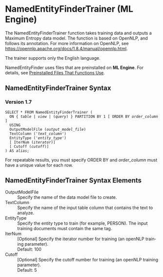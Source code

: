 <html><head></head><body><div class="nested0" aria-labelledby="ariaid-title1" topicindex="1" topicid="woh1507217729138" id="woh1507217729138"><h1 class="title topictitle1" id="ariaid-title1">NamedEntityFinderTrainer (ML Engine)</h1><div class="body conbody">
<p class="p">The NamedEntityFinderTrainer function takes training data and outputs a Maximum Entropy data model. The function is based on OpenNLP, and follows its annotation. For more information on OpenNLP, see <a class="xref" href="https://opennlp.apache.org/docs/1.8.4/manual/opennlp.html" target="_blank" title="" shape="rect">https://opennlp.apache.org/docs/1.8.4/manual/opennlp.html</a>.</p>
<p class="p">The trainer supports only the English language.</p>
<p class="p">NamedEntityFinder uses files that are preinstalled on <span><b>ML Engine</b></span>. For details, see <a href="tzu1557778477026.md">Preinstalled Files That Functions Use</a>.</p></div><div class="topic reference nested1" aria-labelledby="ariaid-title2" topicindex="2" topicid="wmt1507217804883" xml:lang="en-us" lang="en-us" id="wmt1507217804883">
<h2 class="title topictitle2" id="ariaid-title2">NamedEntityFinderTrainer Syntax</h2><div class="body refbody"><div class="section" id="wmt1507217804883__section_N10059_N10021_N10001">
<h3 class="title sectiontitle">Version <span>1.7</span></h3><pre class="pre codeblock" xml:space="preserve"><code>SELECT * FROM NamedEntityFinderTrainer (
  <span>ON { <var class="keyword varname">table</var> | <var class="keyword varname">view</var> | (<var class="keyword varname">query</var>) }</span> PARTITION BY 1 [ ORDER BY <var class="keyword varname">order_column</var> ]
  USING
  OutputModelFile (<var class="keyword varname">output_model_file</var>)
  TextColumn ('<var class="keyword varname">text_column</var>')
  EntityType ('<var class="keyword varname">entity_type</var>')
  [ IterNum (<var class="keyword varname">iterator</var>)]
  [ Cutoff (<var class="keyword varname">cutoff</var>)]
) AS <var class="keyword varname">alias</var>;</code></pre>
<p class="p">For repeatable results, you must specify ORDER BY and <var class="keyword varname">order_column</var> must have a unique value for each row.</p></div></div></div><div class="topic reference nested1" aria-labelledby="ariaid-title3" topicindex="3" topicid="iua1507217902971" xml:lang="en-us" lang="en-us" id="iua1507217902971">
<h2 class="title topictitle2" id="ariaid-title3">NamedEntityFinderTrainer Syntax Elements</h2><div class="body refbody"><div class="section" id="iua1507217902971__section_N10011_N1000E_N10001"><dl class="dl parml"><dt class="dt pt dlterm">OutputModelFile</dt><dd class="dd pd">Specify the name of the data model file to create.</dd><dt class="dt pt dlterm">TextColumn</dt><dd class="dd pd">Specify the name of the input table column that contains the text to analyze.</dd><dt class="dt pt dlterm">EntityType</dt><dd class="dd pd">Specify the entity type to train (for example, PERSON). The input training documents must contain the same tag.</dd><dt class="dt pt dlterm">IterNum</dt><dd class="dd pd">[Optional] Specify the iterator number for training (an openNLP training parameter).</dd><dd class="dd pd ddexpand">Default: 100</dd><dt class="dt pt dlterm">Cutoff</dt><dd class="dd pd">[Optional] Specify the cutoff number for training (an openNLP training parameter).</dd><dd class="dd pd ddexpand">Default: 5</dd></dl></div></div></div></div></body></html>
